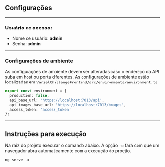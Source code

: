 ## Configurações
***
### Usuário de acesso:
- Nome de usuário: **admin**
- Senha: **admin**
***
### Configurações de ambiente
As configurações de ambiente devem ser alteradas caso o endereço da API suba em host ou porta diferentes.
As configurações de ambiente estão localizadas em ```VerzelChallengeFrontend/src/environments/environment.ts```

```ts
export const environment = {
  production: false,
  api_base_url: 'https://localhost:7013/api',
  api_images_base_url: 'https://localhost:7013/images',
  access_token: 'access_token'
};
```
***

## Instruções para execução
Na raiz do projeto executar o comando abaixo. A opção ```-o``` fará com que um navegador abra automaticamente com a execução do proejto.
```PowerShell 
ng serve -o
```